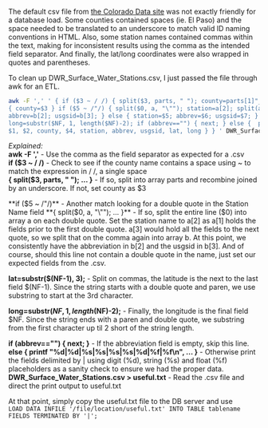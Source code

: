 The default csv file from [the Colorado Data site](https://data.colorado.gov/) was not exactly friendly for a database load. Some counties contained spaces (ie. El Paso) and the space needed to be translated to an underscore to match valid ID naming conventions in HTML. Also, some station names contained commas within the text, making for inconsistent results using the comma as the intended field separator. And finally, the lat/long coordinates were also wrapped in quotes and parentheses.

To clean up DWR_Surface_Water_Stations.csv, I just passed the file through awk for an ETL.

```bash
awk -F ',' ' { if ($3 ~ / /) { split($3, parts, " "); county=parts[1]"_"parts[2]; } else  
{ county=$3 } if ($5 ~ /"/) { split($0, a, "\""); station=a[2]; split(a[3], b, ",");  
abbrev=b[2]; usgsid=b[3]; } else { station=$5; abbrev=$6; usgsid=$7; } lat=substr($(NF-1), 3);  
long=substr($NF, 1, length($NF)-2); if (abbrev=="") { next; } else {  printf "%d|%d|%s|%s|%s|%s|%d|%f|%f\n",  
$1, $2, county, $4, station, abbrev, usgsid, lat, long } } ' DWR_Surface_Water_Stations.csv > useful.txt
```

*Explained:*  
**awk -F ','** - Use the comma as the field separator as expected for a .csv  
**if ($3 ~ / /)** - Check to see if the county name contains a space using ~ to match the expression in / /, a single space  
**{ split($3, parts, " "); ... }** - If so, split into array parts and recombine joined by an underscore.  If not, set county as $3

**if ($5 ~ /"/)** - Another match looking for a double quote in the Station Name field  
**{ split($0, a, "\""); ... }** - If so, split the entire line ($0) into array a on each double quote. Set the station name to a[2] as a[1] holds the fields prior to the first double quote. a[3] would hold all the fields to the next quote, so we split that on the comma again into array b. At this point, we consistently have the abbreviation in b[2] and the usgsid in b[3]. And of course, should this line not contain a double quote in the name, just set our expected fields from the .csv.

**lat=substr($(NF-1), 3);** - Split on commas, the latitude is the next to the last field $(NF-1). Since the string starts with a double quote and paren, we use substring to start at the 3rd character.

**long=substr($NF, 1, length($NF)-2);** - Finally, the longitude is the final field $NF. Since the string ends with a paren and double quote, we substring from the first character up til 2 short of the string length.

**if (abbrev=="") { next; }** - If the abbreviation field is empty, skip this line.  
**else {  printf "%d|%d|%s|%s|%s|%s|%d|%f|%f\n", ... }** - Otherwise print the fields delimited by | using digit (%d), string (%s) and float (%f) placeholders as a sanity check to ensure we had the proper data.  
**DWR_Surface_Water_Stations.csv > useful.txt** - Read the .csv file and direct the print output to useful.txt

At that point, simply copy the useful.txt file to the DB server and use  
```LOAD DATA INFILE '/file/location/useful.txt' INTO TABLE tablename FIELDS TERMINATED BY '|';```
